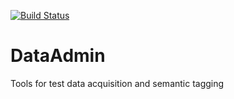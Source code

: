 [![Build Status](https://braingarden.sknt.ru:8080/job/DataAdminBuild/job/feature%252Fjenkins/badge/icon)](https://braingarden.sknt.ru:8080/job/DataAdminBuild/job/feature%252Fjenkins/)

# DataAdmin
Tools for test data acquisition and semantic tagging
